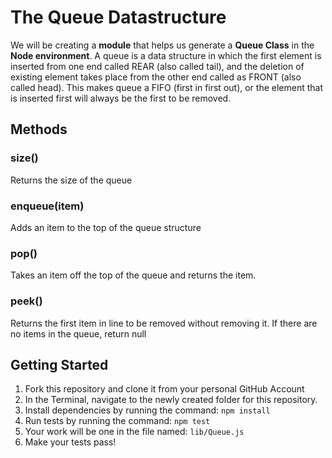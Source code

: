 # The Queue Datastructure

We will be creating a **module** that helps us generate a **Queue Class** in the **Node environment**. A queue is a data structure in which the first element is inserted from one end called REAR (also called tail), and the deletion of existing element takes place from the other end called as FRONT (also called head).  This makes queue a FIFO (first in first out), or the element that is inserted first will always be the first to be removed.

## Methods

### size()
Returns the size of the queue

### enqueue(item)
Adds an item to the top of the queue structure

### pop()
Takes an item off the top of the queue and returns the item.

### peek()
Returns the first item in line to be removed without removing it. If there are
no items in the queue, return null

## Getting Started
1. Fork this repository and clone it from your personal GitHub Account
1. In the Terminal, navigate to the newly created folder for this repository.
1. Install dependencies by running the command: `npm install`
1. Run tests by running the command: `npm test`
1. Your work will be one in the file named: `lib/Queue.js`
1. Make your tests pass!